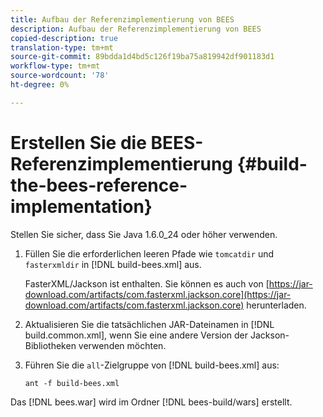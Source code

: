 ```yaml
---
title: Aufbau der Referenzimplementierung von BEES
description: Aufbau der Referenzimplementierung von BEES
copied-description: true
translation-type: tm+mt
source-git-commit: 89bdda1d4bd5c126f19ba75a819942df901183d1
workflow-type: tm+mt
source-wordcount: '78'
ht-degree: 0%

---
```



# Erstellen Sie die BEES-Referenzimplementierung {#build-the-bees-reference-implementation}

Stellen Sie sicher, dass Sie Java 1.6.0_24 oder höher verwenden.
1. Füllen Sie die erforderlichen leeren Pfade wie `tomcatdir` und `fasterxmldir` in [!DNL build-bees.xml] aus.

   FasterXML/Jackson ist enthalten. Sie können es auch von [https://jar-download.com/artifacts/com.fasterxml.jackson.core](https://jar-download.com/artifacts/com.fasterxml.jackson.core) herunterladen.
1. Aktualisieren Sie die tatsächlichen JAR-Dateinamen in [!DNL build.common.xml], wenn Sie eine andere Version der Jackson-Bibliotheken verwenden möchten.
1. Führen Sie die `all`-Zielgruppe von [!DNL build-bees.xml] aus:

   ```
   ant -f build-bees.xml
   ```

Das [!DNL bees.war] wird im Ordner [!DNL bees-build/wars] erstellt.